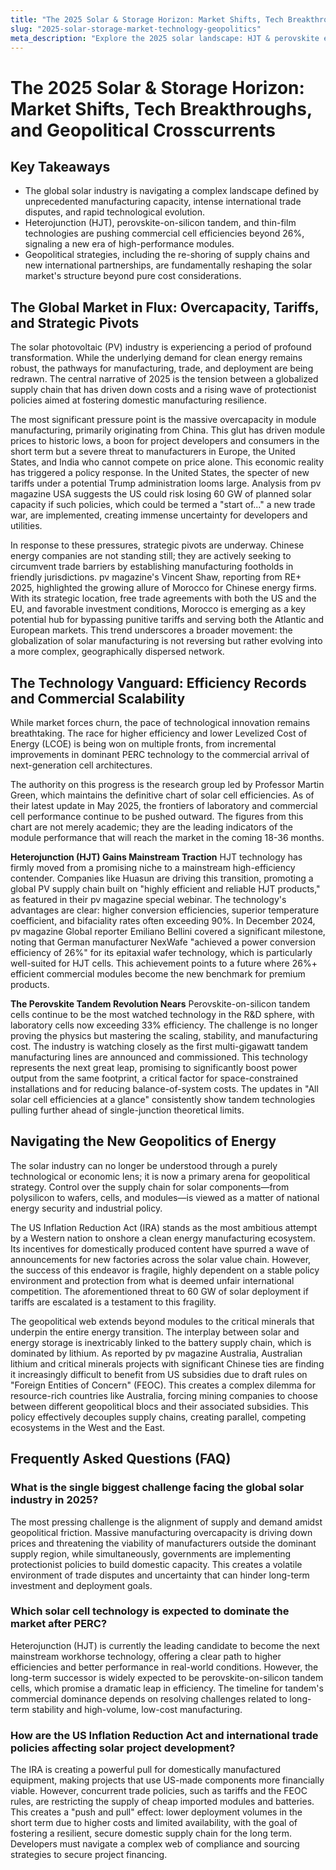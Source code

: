```yaml
---
title: "The 2025 Solar & Storage Horizon: Market Shifts, Tech Breakthroughs, and Geopolitical Crosscurrents"
slug: "2025-solar-storage-market-technology-geopolitics"
meta_description: "Explore the 2025 solar landscape: HJT & perovskite efficiency gains, global overcapacity, US tariff impacts, and the new geopolitics of the PV supply chain."
---
```


# The 2025 Solar & Storage Horizon: Market Shifts, Tech Breakthroughs, and Geopolitical Crosscurrents

## Key Takeaways
* The global solar industry is navigating a complex landscape defined by unprecedented manufacturing capacity, intense international trade disputes, and rapid technological evolution.
* Heterojunction (HJT), perovskite-on-silicon tandem, and thin-film technologies are pushing commercial cell efficiencies beyond 26%, signaling a new era of high-performance modules.
* Geopolitical strategies, including the re-shoring of supply chains and new international partnerships, are fundamentally reshaping the solar market's structure beyond pure cost considerations.

## The Global Market in Flux: Overcapacity, Tariffs, and Strategic Pivots

The solar photovoltaic (PV) industry is experiencing a period of profound transformation. While the underlying demand for clean energy remains robust, the pathways for manufacturing, trade, and deployment are being redrawn. The central narrative of 2025 is the tension between a globalized supply chain that has driven down costs and a rising wave of protectionist policies aimed at fostering domestic manufacturing resilience.

The most significant pressure point is the massive overcapacity in module manufacturing, primarily originating from China. This glut has driven module prices to historic lows, a boon for project developers and consumers in the short term but a severe threat to manufacturers in Europe, the United States, and India who cannot compete on price alone. This economic reality has triggered a policy response. In the United States, the specter of new tariffs under a potential Trump administration looms large. Analysis from pv magazine USA suggests the US could risk losing 60 GW of planned solar capacity if such policies, which could be termed a "start of..." a new trade war, are implemented, creating immense uncertainty for developers and utilities.

In response to these pressures, strategic pivots are underway. Chinese energy companies are not standing still; they are actively seeking to circumvent trade barriers by establishing manufacturing footholds in friendly jurisdictions. pv magazine's Vincent Shaw, reporting from RE+ 2025, highlighted the growing allure of Morocco for Chinese energy firms. With its strategic location, free trade agreements with both the US and the EU, and favorable investment conditions, Morocco is emerging as a key potential hub for bypassing punitive tariffs and serving both the Atlantic and European markets. This trend underscores a broader movement: the globalization of solar manufacturing is not reversing but rather evolving into a more complex, geographically dispersed network.

## The Technology Vanguard: Efficiency Records and Commercial Scalability

While market forces churn, the pace of technological innovation remains breathtaking. The race for higher efficiency and lower Levelized Cost of Energy (LCOE) is being won on multiple fronts, from incremental improvements in dominant PERC technology to the commercial arrival of next-generation cell architectures.

The authority on this progress is the research group led by Professor Martin Green, which maintains the definitive chart of solar cell efficiencies. As of their latest update in May 2025, the frontiers of laboratory and commercial cell performance continue to be pushed outward. The figures from this chart are not merely academic; they are the leading indicators of the module performance that will reach the market in the coming 18-36 months.

**Heterojunction (HJT) Gains Mainstream Traction**
HJT technology has firmly moved from a promising niche to a mainstream high-efficiency contender. Companies like Huasun are driving this transition, promoting a global PV supply chain built on "highly efficient and reliable HJT products," as featured in their pv magazine special webinar. The technology's advantages are clear: higher conversion efficiencies, superior temperature coefficient, and bifaciality rates often exceeding 90%. In December 2024, pv magazine Global reporter Emiliano Bellini covered a significant milestone, noting that German manufacturer NexWafe "achieved a power conversion efficiency of 26%"
for its epitaxial wafer technology, which is particularly well-suited for HJT cells. This achievement points to a future where 26%+ efficient commercial modules become the new benchmark for premium products.

**The Perovskite Tandem Revolution Nears**
Perovskite-on-silicon tandem cells continue to be the most watched technology in the R&D sphere, with laboratory cells now exceeding 33% efficiency. The challenge is no longer proving the physics but mastering the scaling, stability, and manufacturing cost. The industry is watching closely as the first multi-gigawatt tandem manufacturing lines are announced and commissioned. This technology represents the next great leap, promising to significantly boost power output from the same footprint, a critical factor for space-constrained installations and for reducing balance-of-system costs. The updates in "All solar cell efficiencies at a glance" consistently show tandem technologies pulling further ahead of single-junction theoretical limits.

## Navigating the New Geopolitics of Energy

The solar industry can no longer be understood through a purely technological or economic lens; it is now a primary arena for geopolitical strategy. Control over the supply chain for solar components—from polysilicon to wafers, cells, and modules—is viewed as a matter of national energy security and industrial policy.

The US Inflation Reduction Act (IRA) stands as the most ambitious attempt by a Western nation to onshore a clean energy manufacturing ecosystem. Its incentives for domestically produced content have spurred a wave of announcements for new factories across the solar value chain. However, the success of this endeavor is fragile, highly dependent on a stable policy environment and protection from what is deemed unfair international competition. The aforementioned threat to 60 GW of solar deployment if tariffs are escalated is a testament to this fragility.

The geopolitical web extends beyond modules to the critical minerals that underpin the entire energy transition. The interplay between solar and energy storage is inextricably linked to the battery supply chain, which is dominated by lithium. As reported by pv magazine Australia, Australian lithium and critical minerals projects with significant Chinese ties are finding it increasingly difficult to benefit from US subsidies due to draft rules on "Foreign Entities of Concern" (FEOC). This creates a complex dilemma for resource-rich countries like Australia, forcing mining companies to choose between different geopolitical blocs and their associated subsidies. This policy effectively decouples supply chains, creating parallel, competing ecosystems in the West and the East.

## Frequently Asked Questions (FAQ)
### What is the single biggest challenge facing the global solar industry in 2025?
The most pressing challenge is the alignment of supply and demand amidst geopolitical friction. Massive manufacturing overcapacity is driving down prices and threatening the viability of manufacturers outside the dominant supply region, while simultaneously, governments are implementing protectionist policies to build domestic capacity. This creates a volatile environment of trade disputes and uncertainty that can hinder long-term investment and deployment goals.

### Which solar cell technology is expected to dominate the market after PERC?
Heterojunction (HJT) is currently the leading candidate to become the next mainstream workhorse technology, offering a clear path to higher efficiencies and better performance in real-world conditions. However, the long-term successor is widely expected to be perovskite-on-silicon tandem cells, which promise a dramatic leap in efficiency. The timeline for tandem's commercial dominance depends on resolving challenges related to long-term stability and high-volume, low-cost manufacturing.

### How are the US Inflation Reduction Act and international trade policies affecting solar project development?
The IRA is creating a powerful pull for domestically manufactured equipment, making projects that use US-made components more financially viable. However, concurrent trade policies, such as tariffs and the FEOC rules, are restricting the supply of cheap imported modules and batteries. This creates a "push and pull" effect: lower deployment volumes in the short term due to higher costs and limited availability, with the goal of fostering a resilient, secure domestic supply chain for the long term. Developers must navigate a complex web of compliance and sourcing strategies to secure project financing.